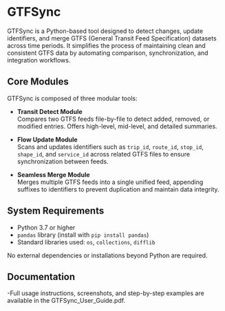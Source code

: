 # GTFSync

GTFSync is a Python-based tool designed to detect changes, update identifiers, and merge GTFS (General Transit Feed Specification) datasets across time periods. It simplifies the process of maintaining clean and consistent GTFS data by automating comparison, synchronization, and integration workflows.

## Core Modules

GTFSync is composed of three modular tools:

- **Transit Detect Module**  
  Compares two GTFS feeds file-by-file to detect added, removed, or modified entries. Offers high-level, mid-level, and detailed summaries.

- **Flow Update Module**  
  Scans and updates identifiers such as `trip_id`, `route_id`, `stop_id`, `shape_id`, and `service_id` across related GTFS files to ensure synchronization between feeds.

- **Seamless Merge Module**  
  Merges multiple GTFS feeds into a single unified feed, appending suffixes to identifiers to prevent duplication and maintain data integrity.

## System Requirements

- Python 3.7 or higher
- `pandas` library (install with `pip install pandas`)
- Standard libraries used: `os`, `collections`, `difflib`

No external dependencies or installations beyond Python are required.

## Documentation 
-Full usage instructions, screenshots, and step-by-step examples are available in the GTFSync_User_Guide.pdf.
